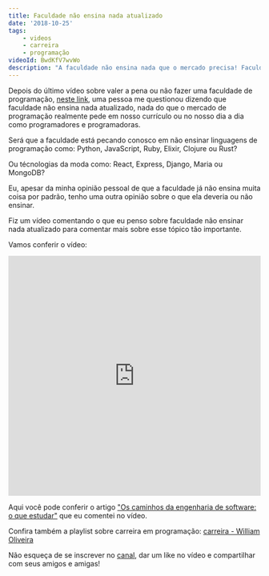 ```yaml
---
title: Faculdade não ensina nada atualizado
date: '2018-10-25'
tags:
    - videos
    - carreira
    - programação
videoId: BwdKfV7wvWo
description: "A faculdade não ensina nada que o mercado precisa! Faculdade não ensina nada atualizado. Será que ela deveria ensinar isso?"
---
```

Depois do último vídeo sobre valer a pena ou não fazer uma faculdade de programação, [neste link](https://www.youtube.com/watch?v=DukhWWWzi18), uma pessoa me questionou dizendo que faculdade não ensina nada atualizado, nada do que o mercado de programação realmente pede em nosso currículo ou no nosso dia a dia como programadores e programadoras.

Será que a faculdade está pecando conosco em não ensinar linguagens de programação como: Python, JavaScript, Ruby, Elixir, Clojure ou Rust?

Ou técnologias da moda como: React, Express, Django, Maria ou MongoDB?



Eu, apesar da minha opinião pessoal de que a faculdade já não ensina muita coisa por padrão, tenho uma outra opinião sobre o que ela deveria ou não ensinar.

Fiz um vídeo comentando o que eu penso sobre faculdade não ensinar nada atualizado para comentar mais sobre esse tópico tão importante.

Vamos conferir o vídeo:

<iframe src="https://www.youtube.com/embed/{{videoId}}" width="100%" height="480px" frameborder="0" scrolling="no" allowfullscreen></iframe>

Aqui você pode conferir o artigo ["Os caminhos da engenharia de software: o que estudar"](/posts/os-caminhos-da-engenharia-de-software-o-que-estudar/) que eu comentei no vídeo.

Confira também a playlist sobre carreira em programação: [carreira - William Oliveira](https://www.youtube.com/watch?v=DukhWWWzi18&list=PL46DzgkNWD2EyeIQgYzDB6DGe2PE5u1-m)

Não esqueça de se inscrever no [canal](https://www.youtube.com/c/WilliamOliveiraS), dar um like no vídeo e compartilhar com seus amigos e amigas!
